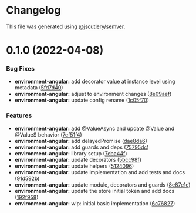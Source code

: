 # Changelog

This file was generated using [@jscutlery/semver](https://github.com/jscutlery/semver).

# 0.1.0 (2022-04-08)


### Bug Fixes

* **environment-angular:** add decorator value at instance level using metadata ([5fd7d40](https://github.com/RicardoJBarrios/kuoki/commit/5fd7d40105cdcbd85b1f7c572fe7fd715ccdcac3))
* **environment-angular:** adjust to environment changes ([8e09aef](https://github.com/RicardoJBarrios/kuoki/commit/8e09aef0f64af77f4edc45daa290f9304aaf4fcf))
* **environment-angular:** update config rename ([1c05f70](https://github.com/RicardoJBarrios/kuoki/commit/1c05f70239e173a4ddf063c79e12483996c4acd9))


### Features

* **environment-angular:** add @ValueAsync and update @Value and @Value$ behavior ([7ef51f4](https://github.com/RicardoJBarrios/kuoki/commit/7ef51f4a52ec85f4a116c2fc4360719c75c44755))
* **environment-angular:** add delayedPromise ([dae8da6](https://github.com/RicardoJBarrios/kuoki/commit/dae8da6743e8d6b129ce97e170b19e2843d3a1a4))
* **environment-angular:** add guards and deps ([75795dc](https://github.com/RicardoJBarrios/kuoki/commit/75795dc7813df99e6eb509c0ee4630a14630da1c))
* **environment-angular:** library setup ([7eba44f](https://github.com/RicardoJBarrios/kuoki/commit/7eba44fd019cc9440574aab5c427b3bc1618120d))
* **environment-angular:** update decorators ([5bcc98f](https://github.com/RicardoJBarrios/kuoki/commit/5bcc98fae901297071a3febda551d9fff122e2ae))
* **environment-angular:** update helpers ([5124096](https://github.com/RicardoJBarrios/kuoki/commit/51240963a1d40de8d1bd4e5ac5a4321a5456fb28))
* **environment-angular:** update implementation and add tests and docs ([91d592b](https://github.com/RicardoJBarrios/kuoki/commit/91d592b8762b85ba3389f13af294821d15ec0212))
* **environment-angular:** update module, decorators and guards ([8e87e1c](https://github.com/RicardoJBarrios/kuoki/commit/8e87e1c15f3078717770603f8dee61d7deedc3c8))
* **environment-angular:** update the store initial token and add docs ([192f958](https://github.com/RicardoJBarrios/kuoki/commit/192f95848fac311634e3fc3f112c59f9bd0d261f))
* **environment-angular:** wip: initial basic implementation ([6c76827](https://github.com/RicardoJBarrios/kuoki/commit/6c768279362e80e96a29443fc93f96dee66afb87))
